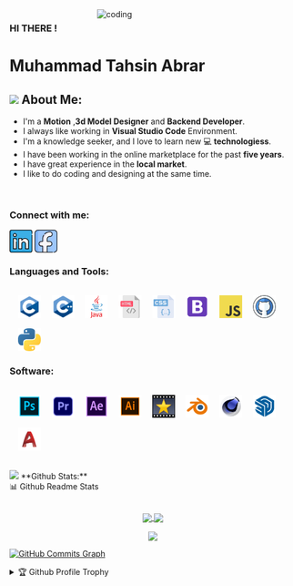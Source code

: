 <img align="right" alt="coding" width="350" src="https://i.pinimg.com/originals/e4/26/70/e426702edf874b181aced1e2fa5c6cde.gif">

### HI THERE !

<h1>Muhammad Tahsin Abrar</h1>


## <img src="https://media.giphy.com/media/WUlplcMpOCEmTGBtBW/giphy.gif" width="40"> **About Me:**


- I'm a **Motion** ,**3d Model Designer** and **Backend Developer**.
- I always like working in **Visual Studio Code** Environment.
- I'm a knowledge seeker, and I love to learn new 💻 **technologiess**. 
- I have been working in the online marketplace for the past **five years**.
- I have great experience in the **local market**.
- I like to do coding and designing at the same time.

</br>

### Connect with me:

<p align="left">
<a href="https://www.linkedin.com/in/muhammad-tahsin-abrar-124b2a190/" target="blank"><img align="center" src="./Social/linkedin.png" alt="https://www.linkedin.com/in/muhammad-tahsin-abrar-124b2a190/" height="40" width="40" /></a>
<a href="https://www.facebook.com/tahsin.towaha" target="blank"><img align="center" src="./Social/Facebook.png" alt="https://www.facebook.com/tahsin.towaha" height="40" width="40" /></a>

</p

<br />

### Languages and Tools:

<p align="left">
<img src="./Skillicons/C.png" alt="" height="40" width="40" style='margin-top:15px; margin-left:15px '/>
<img src="./Skillicons/Cplus.png" alt="" height="40" width="40" style='margin-top:15px; margin-left:15px '/>
<img src="./Skillicons/java.png" alt="" height="40" width="40" style='margin-top:15px; margin-left:15px '/>

<img src="./Skillicons/html.png" alt="" height="40" width="40" style='margin-top:15px; margin-left:15px '/>

<img src="./Skillicons/css.png" alt="" height="40" width="40" style='margin-top:15px; margin-left:15px '/>
<img src="./Skillicons/bootstrap.png" alt="" height="40" width="40" style='margin-top:15px; margin-left:15px '/>
<img src="./Skillicons/JavaScript.png" alt="" height="40" width="40" style='margin-top:15px; margin-left:15px '/>
<img src="./Skillicons/github.png" alt="" height="40" width="40" style='margin-top:15px; margin-left:15px '/>
<img src="./Skillicons/python.png" alt="" height="40" width="40" style='margin-top:15px; margin-left:15px '/>


<!-- <img src="./Skillicons/photoshop.png" alt="" height="40" width="40" style='margin-top:15px; margin-left:15px '/>
<img src="./Skillicons/PremierePro.png" alt="" height="40" width="40" style='margin-top:15px; margin-left:15px '/>
<img src="./Skillicons/AdobeAfterEffects.png" alt="" height="40" width="40" style='margin-top:15px; margin-left:15px '/>
<img src="./Skillicons/AI.png" alt="" height="40" width="40" style='margin-top:15px; margin-left:15px '/>
<img src="./Skillicons/VideoPad.jpg" alt="" height="40" width="40" style='margin-top:15px; margin-left:15px '/>
<img src="./Skillicons/Blender.png" alt="" height="40" width="40" style='margin-top:15px; margin-left:15px '/>
<img src="./Skillicons/c4d.png" alt="" height="40" width="40" style='margin-top:15px; margin-left:15px '/>
<img src="./Skillicons/sketchup.png" alt="" height="40" width="40" style='margin-top:15px; margin-left:15px '/>
<img src="./Skillicons/autocad.png" alt="" height="40" width="40" style='margin-top:15px; margin-left:15px '/> -->

</p>

### Software:

<p align="left">
<img src="./Skillicons/photoshop.png" alt="" height="40" width="40" style='margin-top:15px; margin-left:15px '/>
<img src="./Skillicons/PremierePro.png" alt="" height="40" width="40" style='margin-top:15px; margin-left:15px '/>
<img src="./Skillicons/AdobeAfterEffects.png" alt="" height="40" width="40" style='margin-top:15px; margin-left:15px '/>
<img src="./Skillicons/AI.png" alt="" height="40" width="40" style='margin-top:15px; margin-left:15px '/>
<img src="./Skillicons/VideoPad.jpg" alt="" height="40" width="40" style='margin-top:15px; margin-left:15px '/>
<img src="./Skillicons/Blender.png" alt="" height="40" width="40" style='margin-top:15px; margin-left:15px '/>
<img src="./Skillicons/c4d.png" alt="" height="40" width="40" style='margin-top:15px; margin-left:15px '/>
<img src="./Skillicons/sketchup.png" alt="" height="40" width="40" style='margin-top:15px; margin-left:15px '/>
<img src="./Skillicons/autocad.png" alt="" height="40" width="40" style='margin-top:15px; margin-left:15px '/> 

</p>
<br />
<img src="https://media.giphy.com/media/ZCN6F3FAkwsyOGU2RS/giphy.gif" width="40"> **Github Stats:**

  <summary>📊 Github Readme Stats</summary>
 </br>
 <p align="center">
  <a href="https://github.com/Tahsin000">
   <img width="430" align="center" src="https://github-readme-stats.vercel.app/api?username=tahsin000&show_icons=true&theme=radical&count_private=true">
  </a>
  <a href="https://github.com/Tahsin000">
    <img align="center" src="https://github-readme-stats.anuraghazra1.vercel.app/api/top-langs/?username=tahsin000&layout=compact&theme=radical&langs_count=6" />
  </a>
 </p>
<p align="center">
   <img align="center" src="https://github-readme-streak-stats.herokuapp.com/?user=tahsin000&theme=radical&hide_border=true"/>
</p>

<a href="http://www.github.com/Tahsin000"><img src="https://github-readme-activity-graph.cyclic.app/graph?username=Tahsin000&bg_color=000000&color=ffffff&line=ffffff&point=ff0000&area=true&hide_border=true)](https://github.com/Tahsin000/github-readme-activity-graph" alt="GitHub Commits Graph" /></a>


<details>
 <summary>🏆 Github Profile Trophy</summary>
 </br>
 <p align="center">
  <a href="https://github.com/Tahsin000">
   <img src="https://github-profile-trophy.vercel.app/?username=Tahsin000&column=8&theme=darkhub"/>
    
  </a>
 </p>
</details>


